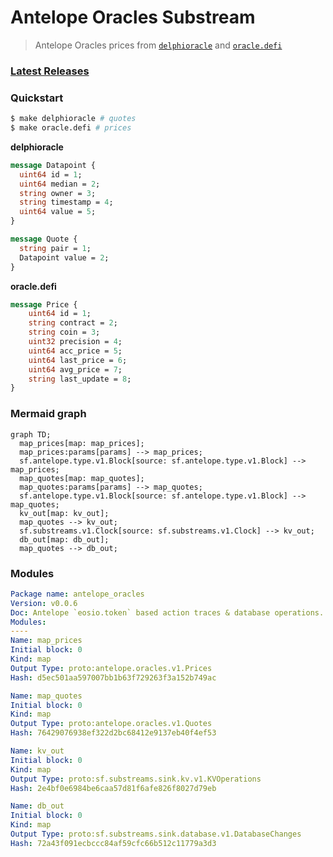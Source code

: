 # Antelope Oracles Substream

> Antelope Oracles prices from [`delphioracle`](https://bloks.io/account/delphioracle) and [`oracle.defi`](https://bloks.io/account/oracle.defi)

### [Latest Releases](https://github.com/pinax-network/substreams/releases)

### Quickstart

```bash
$ make delphioracle # quotes
$ make oracle.defi # prices
```

**delphioracle**
```proto
message Datapoint {
  uint64 id = 1;
  uint64 median = 2;
  string owner = 3;
  string timestamp = 4;
  uint64 value = 5;
}

message Quote {
  string pair = 1;
  Datapoint value = 2;
}
```

**oracle.defi**
```proto
message Price {
    uint64 id = 1;
    string contract = 2;
    string coin = 3;
    uint32 precision = 4;
    uint64 acc_price = 5;
    uint64 last_price = 6;
    uint64 avg_price = 7;
    string last_update = 8;
}
```

### Mermaid graph

```mermaid
graph TD;
  map_prices[map: map_prices];
  map_prices:params[params] --> map_prices;
  sf.antelope.type.v1.Block[source: sf.antelope.type.v1.Block] --> map_prices;
  map_quotes[map: map_quotes];
  map_quotes:params[params] --> map_quotes;
  sf.antelope.type.v1.Block[source: sf.antelope.type.v1.Block] --> map_quotes;
  kv_out[map: kv_out];
  map_quotes --> kv_out;
  sf.substreams.v1.Clock[source: sf.substreams.v1.Clock] --> kv_out;
  db_out[map: db_out];
  map_quotes --> db_out;
```

### Modules

```yaml
Package name: antelope_oracles
Version: v0.0.6
Doc: Antelope `eosio.token` based action traces & database operations.
Modules:
----
Name: map_prices
Initial block: 0
Kind: map
Output Type: proto:antelope.oracles.v1.Prices
Hash: d5ec501aa597007bb1b63f729263f3a152b749ac

Name: map_quotes
Initial block: 0
Kind: map
Output Type: proto:antelope.oracles.v1.Quotes
Hash: 76429076938ef322d2bc68412e9137eb40f4ef53

Name: kv_out
Initial block: 0
Kind: map
Output Type: proto:sf.substreams.sink.kv.v1.KVOperations
Hash: 2e4bf0e6984be6caa57d81f6afe826f8027d79eb

Name: db_out
Initial block: 0
Kind: map
Output Type: proto:sf.substreams.sink.database.v1.DatabaseChanges
Hash: 72a43f091ecbccc84af59cfc66b512c11779a3d3
```